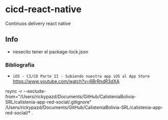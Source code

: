# cicd-react-native
Continuos delivery react native


## Info

- nesecito tener el package-lock.json

### Bibliografia

- `iOS - CI/CD Parte II - Subiendo nuestra app iOS al App Store` https://www.youtube.com/watch?v=6BrRndR3dXA


rsync -r --exclude-from="/Users/rickypazd/Documents/GitHub/CalisteniaBolivia-SRL/calistenia-app-red-social/.gitignore" /Users/rickypazd/Documents/GitHub/CalisteniaBolivia-SRL/calistenia-app-red-social/* .